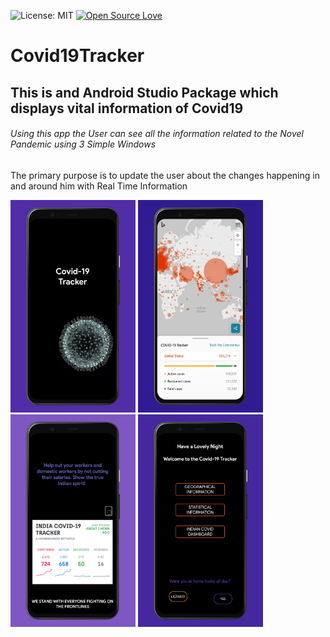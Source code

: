 ![License: MIT](https://img.shields.io/badge/License-MIT-success.svg)
[![Open Source Love](https://badges.frapsoft.com/os/v2/open-source.svg?v=103)](https://github.com/ellerbrock/open-source-badges/)
# Covid19Tracker
## This is and Android Studio Package which displays vital information of Covid19 
###### Using this app the User can see all the information related to the Novel Pandemic using 3 Simple Windows
The primary purpose is to update the user about the changes happening in and around him with Real Time Information

<img src="https://github.com/the-rebooted-coder/Covid19Tracker/blob/master/app/Splash%20Screen.png" width="200">
<img src="https://github.com/the-rebooted-coder/Covid19Tracker/blob/master/app/Detailed%20Information.png" width="200">
<img src="https://github.com/the-rebooted-coder/Covid19Tracker/blob/master/app/Indian%20Dashboard.png" width="200">
<img src="https://github.com/the-rebooted-coder/Covid19Tracker/blob/master/app/Simple%20UI.png" width="200">
